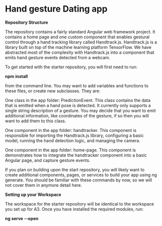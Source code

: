 # Hand gesture Dating app

**Repository Structure**

The repository contains a fairly standard Angular web framework project. It contains a home page and one custom component that enables gestural control through a hand tracking library called Handtrack.js. Handtrack.js is a library built on top of the machine learning platform TensorFlow. We have abstracted most of the complexity with Handtrack.js into a component that emits hand gesture events detected from a webcam.

To get started with the starter repository, you will first need to run:

  **npm install**

from the command line. You may want to add variables and functions to these files, or create new subclasses. They are:

One class in the app folder: PredictionEvent. This class contains the data that is emitted when a hand pose is detected. It currently only supports a single string description of a gesture. You may decide that you want to emit additional information, like coordinates of the gesture, if so then you will want to add them to this class.

One component in the app folder: handtracker. This component is responsible for importing the Handtrack.js library, configuring a basic model, running the hand detection logic, and managing the camera.

One component in the app folder: home-page. This component is demonstrates how to integrate the handtracker component into a basic Angular page, and capture gesture events.

If you plan on building upon the start repository, you will likely want to create additional components, pages, or services to build your app using ng generate. You should be familiar with these commands by now, so we will not cover them in anymore detail here.

**Setting up your Workspace**

The workspace for the starter repository will be identical to the workspace you set up for A3. Once you have installed the required modules, run:

 **ng serve --open**
